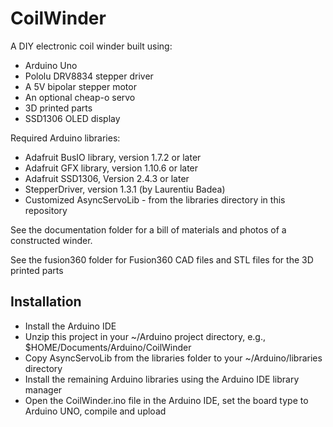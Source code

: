 # CoilWinder
A DIY electronic coil winder built using:
 - Arduino Uno
 - Pololu DRV8834 stepper driver
 - A 5V bipolar stepper motor
 - An optional cheap-o servo
 - 3D printed parts
 - SSD1306 OLED display

Required Arduino libraries:
 - Adafruit BusIO library, version 1.7.2 or later
 - Adafruit GFX library, version 1.10.6 or later
 - Adafruit SSD1306, Version 2.4.3 or later
 - StepperDriver, version 1.3.1 (by Laurentiu Badea)
 - Customized AsyncServoLib - from the libraries directory in this repository

See the documentation folder for a bill of materials and photos of a constructed winder.

See the fusion360 folder for Fusion360 CAD files and STL files for the 3D printed parts

## Installation
- Install the Arduino IDE
- Unzip this project in your ~/Arduino project directory, e.g., $HOME/Documents/Arduino/CoilWinder
- Copy AsyncServoLib from the libraries folder to your ~/Arduino/libraries directory
- Install the remaining Arduino libraries using the Arduino IDE library manager
- Open the CoilWinder.ino file in the Arduino IDE, set the board type to Arduino UNO, compile and upload
